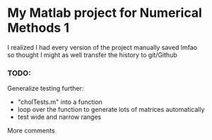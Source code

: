 # My Matlab project for Numerical Methods 1  

I realized I had every version of the project manually saved lmfao  
so thought I might as well transfer the history to git/Github

### TODO:

Generalize testing further:
* "cholTests.m" into a function
* loop over the function to generate lots of matrices automatically
* test wide and narrow ranges

More comments
